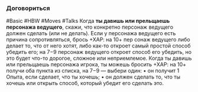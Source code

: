 ### **Договориться**

#Basic #HBW #Moves #Talks
Когда **ты давишь или прельщаешь персонажа ведущего**, скажи, что конкретно персонаж ведущего должен сделать (или не делать). Если у персонажа ведущего есть причина сопротивляться, брось +ХАР: на 10+ пер сонаж ведущего либо делает то, что от него хотят, либо как-то откроет самый простой способ убедить его; на 7−9 персонаж ведущего откроет способ его убедить, но это будет что-то дорогое, сложное или неприемлемое. 
Когда ты давишь или прельщаешь персонажа игрока, ты можешь бросить +ХАР: на 10+ получи оба пункта из списка, на 7−9 — выбери один: 
• он получит 1 Опыта, если сделает, что ты хочешь; 
• он должен сделать то, что ты хочешь или открыть способ, который убедит его сделать это.